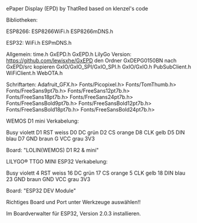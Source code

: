 ePaper Display (EPD) by ThatRed based on klenzel's code
 
Bibliotheken:
   
ESP8266:
ESP8266WiFi.h
ESP8266mDNS.h
   
ESP32:
WiFi.h
ESPmDNS.h
 
Allgemein:
time.h
GxEPD.h
GxEPD.h LilyGo Version: https://github.com/lewisxhe/GxEPD den Ordner GxDEPG0150BN nach GxEPD/src kopieren
GxIO/GxIO_SPI/GxIO_SPI.h
GxIO/GxIO.h
PubSubClient.h
WiFiClient.h
WebOTA.h

Schriftarten:
Adafruit_GFX.h>
Fonts/Picopixel.h>
Fonts/TomThumb.h>
Fonts/FreeSans9pt7b.h>
Fonts/FreeSans12pt7b.h>
Fonts/FreeSans18pt7b.h>
Fonts/FreeSans24pt7b.h>
Fonts/FreeSansBold9pt7b.h>
Fonts/FreeSansBold12pt7b.h>
Fonts/FreeSansBold18pt7b.h>
Fonts/FreeSansBold24pt7b.h>

WEMOS D1 mini Verkabelung:

Busy violett D1
RST  weiss   D0
DC   grün    D2
CS   orange  D8
CLK  gelb    D5
DIN  blau    D7
GND  braun   G
VCC  grau    3V3

Board: "LOLIN(WEMOS) D1 R2 & mini"

LILYGO® TTGO MINI ESP32 Verkabelung:

Busy violett 4
RST  weiss   16
DC   grün    17
CS   orange  5
CLK  gelb    18
DIN  blau    23
GND  braun   GND
VCC  grau    3V3

Board: "ESP32 DEV Module"

Richtiges Board und Port unter Werkzeuge auswählen!! 

Im Boardverwalter für ESP32, Version 2.0.3 installieren.


